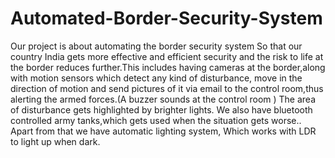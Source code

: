 # Automated-Border-Security-System
Our project is about automating the border security system So that our country India gets more effective and efficient security and the risk to life at the border reduces further.This includes having cameras at the border,along with motion sensors which detect any kind of disturbance, move in the direction of motion and send pictures of it via email to the control room,thus alerting the armed forces.(A buzzer sounds at the control room ) The area of disturbance gets highlighted by brighter lights.                     We also have bluetooth controlled army tanks,which gets used when the situation gets worse.. Apart from that we have automatic lighting system, Which works with LDR to light up when dark.
